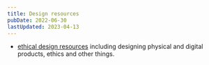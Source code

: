 ```yaml
---
title: Design resources
pubDate: 2022-06-30
lastUpdated: 2023-04-13
---
```


- [ethical design resources](https://www.ethicaldesignresources.com/) including designing physical and digital products, ethics and other things.

